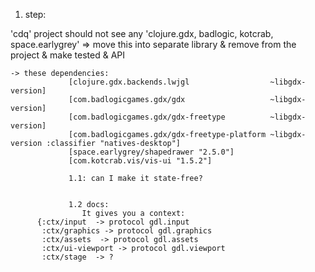 1. step:

'cdq' project should not see any 'clojure.gdx, badlogic, kotcrab, space.earlygrey'
    => move this into separate library & remove from the project
        & make tested & API

    -> these dependencies:
                 [clojure.gdx.backends.lwjgl                  ~libgdx-version]
                 [com.badlogicgames.gdx/gdx                   ~libgdx-version]
                 [com.badlogicgames.gdx/gdx-freetype          ~libgdx-version]
                 [com.badlogicgames.gdx/gdx-freetype-platform ~libgdx-version :classifier "natives-desktop"]
                 [space.earlygrey/shapedrawer "2.5.0"]
                 [com.kotcrab.vis/vis-ui "1.5.2"]

                 1.1: can I make it state-free?


                 1.2 docs:
                    It gives you a context:
          {:ctx/input  -> protocol gdl.input
           :ctx/graphics -> protocol gdl.graphics
           :ctx/assets  -> protocol gdl.assets
           :ctx/ui-viewport -> protocol gdl.viewport
           :ctx/stage  -> ?
